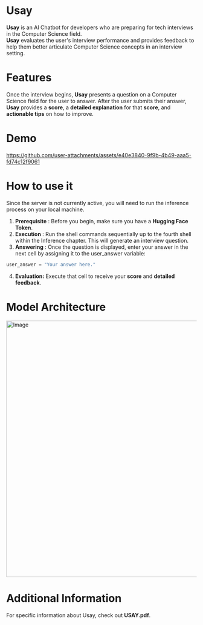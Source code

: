 # Usay
**Usay** is an AI Chatbot for developers who are preparing for tech interviews in the Computer Science field.  
**Usay** evaluates the user's interview performance and provides feedback to help them better articulate Computer Science concepts in an interview setting.
# Features
Once the interview begins, **Usay** presents a question on a Computer Science field for the user to answer. After the user submits their answer, **Usay** provides a **score**, a **detailed explanation** for that **score**, and **actionable tips** on how to improve. 
# Demo
https://github.com/user-attachments/assets/e40e3840-9f9b-4b49-aaa5-fd74c12f9061
# How to use it
Since the server is not currently active, you will need to run the inference process on your local machine.  
1. **Prerequisite** : Before you begin, make sure you have a **Hugging Face Token**.  
2. **Execution** : Run the shell commands sequentially up to the fourth shell within the Inference chapter. This will generate an interview question.
3. **Answering** : Once the question is displayed, enter your answer in the next cell by assigning it to the user_answer variable:
```python
user_answer = "Your answer here."
```
4. **Evaluation:** Execute that cell to receive your **score** and **detailed feedback**.
# Model Architecture
<img width="1563" height="676" alt="Image" src="https://github.com/user-attachments/assets/af7782e9-1990-49ed-8dc5-91db0d1043a4" />

# Additional Information
For specific information about Usay, check out **USAY.pdf**.

